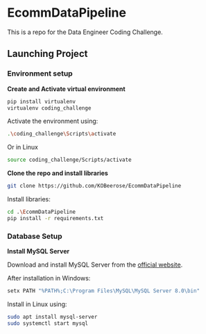 # EcommDataPipeline

This is a repo for the Data Engineer Coding Challenge.

## Launching Project

### Environment setup

**Create and Activate virtual environment**
```bash
pip install virtualenv
virtualenv coding_challenge
```
Activate the environment using:
```bash
.\coding_challenge\Scripts\activate
```
Or in Linux
```bash
source coding_challenge/Scripts/activate
```

**Clone the repo and install libraries**
```bash
git clone https://github.com/KOBeerose/EcommDataPipeline
```
Install libraries:
```bash
cd .\EcommDataPipeline
pip install -r requirements.txt
```
### Database Setup

**Install MySQL Server**

Download and install MySQL Server from the [official website](https://dev.mysql.com/downloads/mysql/). 

After installation in Windows:
```bash
setx PATH "%PATH%;C:\Program Files\MySQL\MySQL Server 8.0\bin"
```

Install in Linux using:
```bash
sudo apt install mysql-server
sudo systemctl start mysql
```

